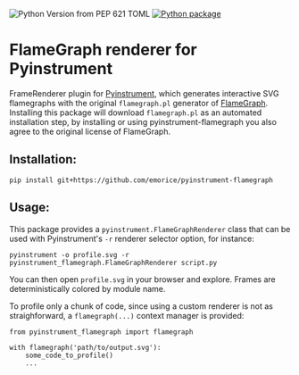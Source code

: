 ![Python Version from PEP 621 TOML](https://img.shields.io/python/required-version-toml?tomlFilePath=https%3A%2F%2Fraw.githubusercontent.com%2Femorice%2Fpyinstrument-flamegraph%2Fmaster%2Fpyproject.toml) [![Python package](https://github.com/emorice/pyinstrument-flamegraph/actions/workflows/tox.yml/badge.svg)](https://github.com/emorice/pyinstrument-flamegraph/actions/workflows/tox.yml)

# FlameGraph renderer for Pyinstrument

FrameRenderer plugin for [Pyinstrument](https://github.com/joerick/pyinstrument), which generates interactive SVG flamegraphs with the original `flamegraph.pl` generator of [FlameGraph](https://github.com/brendangregg/FlameGraph/). Installing this package will download `flamegraph.pl` as an automated installation step, by installing or using pyinstrument-flamegraph you also agree to the original license of FlameGraph.

Installation:
--
```
pip install git+https://github.com/emorice/pyinstrument-flamegraph
```

Usage:
--
This package provides a `pyinstrument.FlameGraphRenderer` class that can be used with Pyinstrument's `-r` renderer selector option, for instance:
```
pyinstrument -o profile.svg -r pyinstrument_flamegraph.FlameGraphRenderer script.py
```
You can then open `profile.svg` in your browser and explore. Frames are deterministically colored by module name.

To profile only a chunk of code, since using a custom renderer is not as
straighforward, a `flamegraph(...)` context manager is provided:
```
from pyinstrument_flamegraph import flamegraph

with flamegraph('path/to/output.svg'):
    some_code_to_profile()
    ...
```
